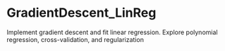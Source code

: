 # GradientDescent_LinReg
Implement gradient descent and fit linear regression. Explore polynomial regression, cross-validation, and regularization
